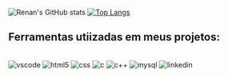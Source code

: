 ![Renan's GitHub stats](https://github-readme-stats.vercel.app/api?username=RenanAderneF&show_icons=true&theme=merko)
[![Top Langs](https://github-readme-stats.vercel.app/api/top-langs/?username=RenanAderneF&layout=compact&progress=true&theme=merko)](https://github.com/anuraghazra/github-readme-stats)

## Ferramentas utiizadas em meus projetos:

<div style="display: inline_block"><br/>
     <img aling="center" alt="vscode" src="https://img.shields.io/badge/Visual_Studio_Code-0078D4?style=for-the-badge&logo=visual%20studio%20code&logoColor=white">
    <img aling="center" alt="html5" src="https://img.shields.io/badge/HTML5-E34F26?style=for-the-badge&logo=html5&logoColor=white">
    <img aling="center" alt="css" src="https://img.shields.io/badge/CSS-239120?&style=for-the-badge&logo=css3&logoColor=white">
    <img aling="center" alt="c" src="https://img.shields.io/badge/C-00599C?style=for-the-badge&logo=c&logoColor=white">
     <img aling="center" alt="c++" src="https://img.shields.io/badge/C%2B%2B-00599C?style=for-the-badge&logo=c%2B%2B&logoColor=white">
      <img aling="center" alt="mysql" src="https://img.shields.io/badge/MySQL-005C84?style=for-the-badge&logo=mysql&logoColor=white">
      <img aling="center" alt="linkedin" src="https://img.shields.io/badge/LinkedIn-0077B5?style=for-the-badge&logo=linkedin&logoColor=white">

<div>



